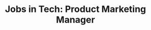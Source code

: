 ---
layout: post
category: "Jobs in Tech"
title: "Jobs in Tech: Product Marketing Manager"
published: false
---